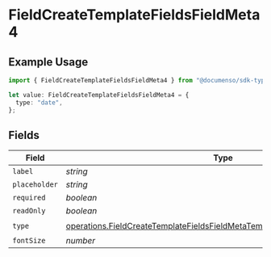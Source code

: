 # FieldCreateTemplateFieldsFieldMeta4

## Example Usage

```typescript
import { FieldCreateTemplateFieldsFieldMeta4 } from "@documenso/sdk-typescript/models/operations";

let value: FieldCreateTemplateFieldsFieldMeta4 = {
  type: "date",
};
```

## Fields

| Field                                                                                                                                                                      | Type                                                                                                                                                                       | Required                                                                                                                                                                   | Description                                                                                                                                                                |
| -------------------------------------------------------------------------------------------------------------------------------------------------------------------------- | -------------------------------------------------------------------------------------------------------------------------------------------------------------------------- | -------------------------------------------------------------------------------------------------------------------------------------------------------------------------- | -------------------------------------------------------------------------------------------------------------------------------------------------------------------------- |
| `label`                                                                                                                                                                    | *string*                                                                                                                                                                   | :heavy_minus_sign:                                                                                                                                                         | N/A                                                                                                                                                                        |
| `placeholder`                                                                                                                                                              | *string*                                                                                                                                                                   | :heavy_minus_sign:                                                                                                                                                         | N/A                                                                                                                                                                        |
| `required`                                                                                                                                                                 | *boolean*                                                                                                                                                                  | :heavy_minus_sign:                                                                                                                                                         | N/A                                                                                                                                                                        |
| `readOnly`                                                                                                                                                                 | *boolean*                                                                                                                                                                  | :heavy_minus_sign:                                                                                                                                                         | N/A                                                                                                                                                                        |
| `type`                                                                                                                                                                     | [operations.FieldCreateTemplateFieldsFieldMetaTemplatesFieldsResponse200Type](../../models/operations/fieldcreatetemplatefieldsfieldmetatemplatesfieldsresponse200type.md) | :heavy_check_mark:                                                                                                                                                         | N/A                                                                                                                                                                        |
| `fontSize`                                                                                                                                                                 | *number*                                                                                                                                                                   | :heavy_minus_sign:                                                                                                                                                         | N/A                                                                                                                                                                        |